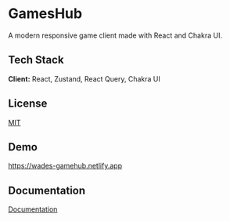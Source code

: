 
# GamesHub

A modern responsive game client made with React and Chakra UI.

## Tech Stack

**Client:** React, Zustand, React Query, Chakra UI



## License

[MIT](https://choosealicense.com/licenses/mit/)


## Demo

https://wades-gamehub.netlify.app

## Documentation

[Documentation](https://linktodocumentation)

